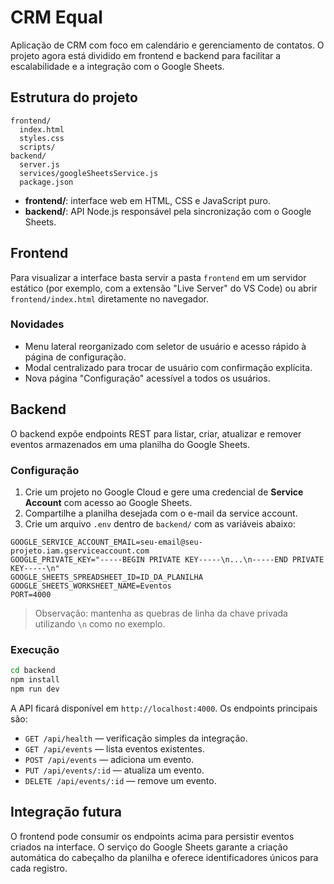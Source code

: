 # CRM Equal

Aplicação de CRM com foco em calendário e gerenciamento de contatos. O projeto agora está dividido em frontend e backend para facilitar a escalabilidade e a integração com o Google Sheets.

## Estrutura do projeto

```
frontend/
  index.html
  styles.css
  scripts/
backend/
  server.js
  services/googleSheetsService.js
  package.json
```

- **frontend/**: interface web em HTML, CSS e JavaScript puro.
- **backend/**: API Node.js responsável pela sincronização com o Google Sheets.

## Frontend

Para visualizar a interface basta servir a pasta `frontend` em um servidor estático (por exemplo, com a extensão "Live Server" do VS Code) ou abrir `frontend/index.html` diretamente no navegador.

### Novidades

- Menu lateral reorganizado com seletor de usuário e acesso rápido à página de configuração.
- Modal centralizado para trocar de usuário com confirmação explícita.
- Nova página "Configuração" acessível a todos os usuários.

## Backend

O backend expõe endpoints REST para listar, criar, atualizar e remover eventos armazenados em uma planilha do Google Sheets.

### Configuração

1. Crie um projeto no Google Cloud e gere uma credencial de **Service Account** com acesso ao Google Sheets.
2. Compartilhe a planilha desejada com o e-mail da service account.
3. Crie um arquivo `.env` dentro de `backend/` com as variáveis abaixo:

```
GOOGLE_SERVICE_ACCOUNT_EMAIL=seu-email@seu-projeto.iam.gserviceaccount.com
GOOGLE_PRIVATE_KEY="-----BEGIN PRIVATE KEY-----\n...\n-----END PRIVATE KEY-----\n"
GOOGLE_SHEETS_SPREADSHEET_ID=ID_DA_PLANILHA
GOOGLE_SHEETS_WORKSHEET_NAME=Eventos
PORT=4000
```

> Observação: mantenha as quebras de linha da chave privada utilizando `\n` como no exemplo.

### Execução

```bash
cd backend
npm install
npm run dev
```

A API ficará disponível em `http://localhost:4000`. Os endpoints principais são:

- `GET /api/health` — verificação simples da integração.
- `GET /api/events` — lista eventos existentes.
- `POST /api/events` — adiciona um evento.
- `PUT /api/events/:id` — atualiza um evento.
- `DELETE /api/events/:id` — remove um evento.

## Integração futura

O frontend pode consumir os endpoints acima para persistir eventos criados na interface. O serviço do Google Sheets garante a criação automática do cabeçalho da planilha e oferece identificadores únicos para cada registro.
